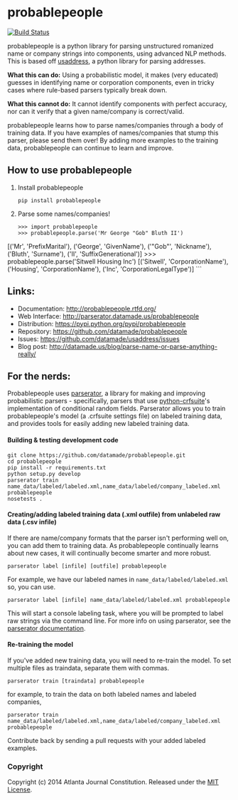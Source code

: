 probablepeople
=================
[![Build Status](https://travis-ci.org/datamade/probablepeople.svg?branch=master)](https://travis-ci.org/datamade/probablepeople)

probablepeople is a python library for parsing unstructured romanized name or company strings into components, using advanced NLP methods. This is based off [usaddress](https://github.com/datamade/usaddress), a python library for parsing addresses.

**What this can do:** Using a probabilistic model, it makes (very educated) guesses in identifying name or corporation components, even in tricky cases where rule-based parsers typically break down.

**What this cannot do:** It cannot identify components with perfect accuracy, nor can it verify that a given name/company is correct/valid.

probablepeople learns how to parse names/companies through a body of training data. If you have examples of names/companies that stump this parser, please send them over! By adding more examples to the training data, probablepeople can continue to learn and improve.

## How to use probablepeople
1. Install probablepeople
   
    ```
    pip install probablepeople  
    ```  
2. Parse some names/companies!
   
    ```
    >>> import probablepeople  
    >>> probablepeople.parse('Mr George "Gob" Bluth II')  
[('Mr', 'PrefixMarital'), ('George', 'GivenName'), ('"Gob"', 'Nickname'), ('Bluth', 'Surname'), ('II', 'SuffixGenerational')]
    >>> probablepeople.parse('Sitwell Housing Inc')
[('Sitwell', 'CorporationName'), ('Housing', 'CorporationName'), ('Inc', 'CorporationLegalType')]
    ```  

## Links:
* Documentation: http://probablepeople.rtfd.org/
* Web Interface: http://parserator.datamade.us/probablepeople
* Distribution: https://pypi.python.org/pypi/probablepeople
* Repository: https://github.com/datamade/probablepeople
* Issues: https://github.com/datamade/usaddress/issues
* Blog post: http://datamade.us/blog/parse-name-or-parse-anything-really/

## For the nerds:
Probablepeople uses [parserator](https://github.com/datamade/parserator), a library for making and improving probabilistic parsers - specifically, parsers that use [python-crfsuite](https://github.com/tpeng/python-crfsuite)'s implementation of conditional random fields. Parserator allows you to train probablepeople's model (a .crfsuite settings file) on labeled training data, and provides tools for easily adding new labeled training data.
#### Building & testing development code
  
  ```
  git clone https://github.com/datamade/probablepeople.git  
  cd probablepeople  
  pip install -r requirements.txt  
  python setup.py develop
  parserator train name_data/labeled/labeled.xml,name_data/labeled/company_labeled.xml probablepeople
  nosetests .  
  ```  
#### Creating/adding labeled training data (.xml outfile) from unlabeled raw data (.csv infile)  
  If there are name/company formats that the parser isn't performing well on, you can add them to training data. As probablepeople continually learns about new cases, it will continually become smarter and more robust.  
  
```
parserator label [infile] [outfile] probablepeople  
```  

For example, we have our labeled names in `name_data/labeled/labeled.xml` so, you can use.

```
parserator label [infile] name_data/labeled/labeled.xml probablepeople  
```  

  This will start a console labeling task, where you will be prompted to label raw strings via the command line. For more info on using parserator, see the [parserator documentation](https://github.com/datamade/parserator/blob/master/README.md).  
#### Re-training the model  
  If you've added new training data, you will need to re-train the model. To set multiple files as traindata, separate them with commas.
  
  ```
  parserator train [traindata] probablepeople  
  ```  
  
  for example, to train the data on both labeled names and labeled companies,
  
  ```
  parserator train name_data/labeled/labeled.xml,name_data/labeled/company_labeled.xml probablepeople  
  ```  
  
  Contribute back by sending a pull requests with your added labeled examples.


### Copyright

Copyright (c) 2014 Atlanta Journal Constitution. Released under the [MIT License](https://github.com/datamade/probablepeople/blob/master/LICENSE).
